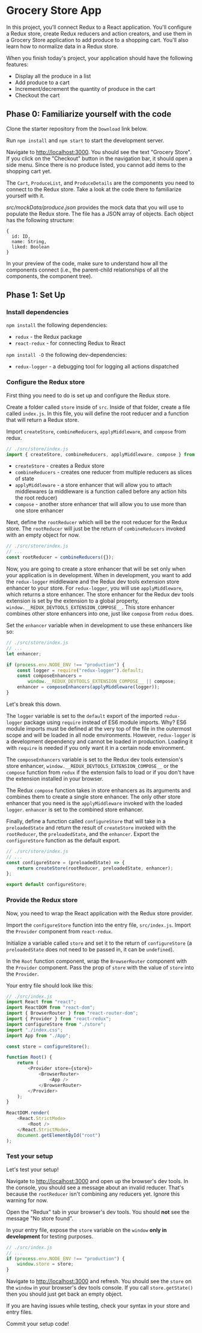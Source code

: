 # Grocery Store App

In this project, you’ll connect Redux to a React application. You'll configure
a Redux store, create Redux reducers and action creators, and use them in a
Grocery Store application to add produce to a shopping cart. You'll also learn
how to normalize data in a Redux store.

When you finish today's project, your application should have the following
features:

-   Display all the produce in a list
-   Add produce to a cart
-   Increment/decrement the quantity of produce in the cart
-   Checkout the cart

## Phase 0: Familiarize yourself with the code

Clone the starter repository from the `Download` link below.

Run `npm install` and `npm start` to start the development server.

Navigate to [http://localhost:3000]. You should see the text "Grocery Store".
If you click on the "Checkout" button in the navigation bar, it should open a
side menu. Since there is no produce listed, you cannot add items to the
shopping cart yet.

The `Cart`, `ProduceList`, and `ProduceDetails` are the components you need to
connect to the Redux store. Take a look at the code there to familiarize
yourself with it.

_src/mockData/produce.json_ provides the mock data that you will use to populate
the Redux store. The file has a JSON array of objects. Each object has the
following structure:

```plaintext
{
  id: ID,
  name: String,
  liked: Boolean
}
```

In your preview of the code, make sure to understand how all the components
connect (i.e., the parent-child relationships of all the components, the
component tree).

## Phase 1: Set Up

### Install dependencies

`npm install` the following dependencies:

-   `redux` - the Redux package
-   `react-redux` - for connecting Redux to React

`npm install -D` the following dev-dependencies:

-   `redux-logger` - a debugging tool for logging all actions dispatched

### Configure the Redux store

First thing you need to do is set up and configure the Redux store.

Create a folder called `store` inside of `src`. Inside of that folder, create
a file called `index.js`. In this file, you will define the root reducer and a
function that will return a Redux store.

Import `createStore`, `combineReducers`, `applyMiddleware`, and `compose` from
redux.

```js
// ./src/store/index.js
import { createStore, combineReducers, applyMiddleware, compose } from "redux";
```

-   `createStore` - creates a Redux store
-   `combineReducers` - creates one reducer from multiple reducers as slices of
    state
-   `applyMiddleware` - a store enhancer that will allow you to attach middlewares
    (a middleware is a function called before any action hits the root reducer)
-   `compose` - another store enhancer that will allow you to use more than one
    store enhancer

Next, define the `rootReducer` which will be the root reducer for the Redux
store. The `rootReducer` will just be the return of `combineReducers` invoked
with an empty object for now.

```js
// ./src/store/index.js
// ...
const rootReducer = combineReducers({});
```

Now, you are going to create a store enhancer that will be set only when your
application is in development. When in development, you want to add the
`redux-logger` middleware and the Redux dev tools extension store enhancer to
your store. For `redux-logger`, you will use `applyMiddleware`, which returns
a store enhancer. The store enhancer for the Redux dev tools extension is set
by the extension to a global property,
`window.__REDUX_DEVTOOLS_EXTENSION_COMPOSE__`. This store enhancer combines
other store enhancers into one, just like `compose` from `redux` does.

Set the `enhancer` variable when in development to use these enhancers like so:

```js
// ./src/store/index.js
// ...
let enhancer;

if (process.env.NODE_ENV !== "production") {
	const logger = require("redux-logger").default;
	const composeEnhancers =
		window.__REDUX_DEVTOOLS_EXTENSION_COMPOSE__ || compose;
	enhancer = composeEnhancers(applyMiddleware(logger));
}
```

Let's break this down.

The `logger` variable is set to the `default` export of the imported
`redux-logger` package using `require` instead of ES6 module imports. Why? ES6
module imports must be defined at the very top of the file in the outermost
scope and will be loaded in all node environments. However, `redux-logger` is a
development dependency and cannot be loaded in production. Loading it with
`require` is needed if you only want it in a certain node environment.

The `composeEnhancers` variable is set to the Redux dev tools extension's
store enhancer, `window.__REDUX_DEVTOOLS_EXTENSION_COMPOSE__` or the `compose`
function from `redux` if the extension fails to load or if you don't have the
extension installed in your browser.

The Redux `compose` function takes in store enhancers as its arguments and
combines them to create a single store enhancer. The only other store enhancer
that you need is the `applyMiddleware` invoked with the loaded `logger`.
`enhancer` is set to the combined store enhancer.

Finally, define a function called `configureStore` that will take in a
`preloadedState` and return the result of `createStore` invoked with the
`rootReducer`, the `preloadedState`, and the `enhancer`. Export the
`configureStore` function as the default export.

```js
// ./src/store/index.js
// ...
const configureStore = (preloadedState) => {
	return createStore(rootReducer, preloadedState, enhancer);
};

export default configureStore;
```

### Provide the Redux store

Now, you need to wrap the React application with the Redux store provider.

Import the `configureStore` function into the entry file, `src/index.js`.
Import the `Provider` component from `react-redux`.

Initialize a variable called `store` and set it to the return of
`configureStore` (a `preloadedState` does not need to be passed in, it can be
`undefined`).

In the `Root` function component, wrap the `BrowserRouter` component with the
`Provider` component. Pass the prop of `store` with the value of `store` into
the `Provider`.

Your entry file should look like this:

```js
// ./src/index.js
import React from "react";
import ReactDOM from "react-dom";
import { BrowserRouter } from "react-router-dom";
import { Provider } from "react-redux";
import configureStore from "./store";
import "./index.css";
import App from "./App";

const store = configureStore();

function Root() {
	return (
		<Provider store={store}>
			<BrowserRouter>
				<App />
			</BrowserRouter>
		</Provider>
	);
}

ReactDOM.render(
	<React.StrictMode>
		<Root />
	</React.StrictMode>,
	document.getElementById("root")
);
```

### Test your setup

Let's test your setup!

Navigate to [http://localhost:3000] and open up the browser's dev tools. In the
console, you should see a message about an invalid reducer. That's because the
`rootReducer` isn't combining any reducers yet. Ignore this warning for now.

Open the "Redux" tab in your browser's dev tools. You should **not** see the
message "No store found".

In your entry file, expose the `store` variable on the `window` **only in
development** for testing purposes.

```js
// ./src/index.js
// ...
if (process.env.NODE_ENV !== "production") {
	window.store = store;
}
```

Navigate to [http://localhost:3000] and refresh. You should see the `store` on
the `window` in your browser's dev tools console. If you call `store.getState()`
then you should just get back an empty object.

If you are having issues while testing, check your syntax in your store and
entry files.

Commit your setup code!

[http://localhost:3000]: http://localhost:3000
